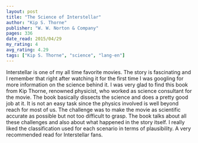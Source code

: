```yaml
---
layout: post
title: "The Science of Interstellar"
author: "Kip S. Thorne"
publisher: "W. W. Norton & Company"
pages: 336
date_read: 2015/04/29
my_rating: 4
avg_rating: 4.29
tags: ["Kip S. Thorne", "science", "lang-en"]
---
```


Interstellar is one of my all time favorite movies. The story is fascinating and I remember that right after watching it for the first time I was googling for more information on the science behind it. I was very glad to find this book from Kip Thorne, renowned physicist, who worked as science consultant for the movie. The book basically dissects the science and does a pretty good job at it. It is not an easy task since the physics involved is well beyond reach for most of us. The challenge was to make the movie as scientific accurate as possible but not too difficult to grasp. The book talks about all these challenges and also about what happened in the story itself. I really liked the classification used for each scenario in terms of plausibility.  A very recommended read for Interstellar fans.

